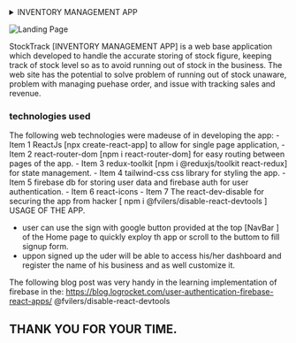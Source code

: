 <details>
<summary>
INVENTORY MANAGEMENT APP
</summary>

# StockTrack
</details>

![Landing Page](/assets/project.png)



StockTrack [INVENTORY MANAGEMENT APP] is a web base application which developed to handle the accurate storing of stock figure, keeping track of stock level so as to avoid running out of stock in the business. The web site has the potential to solve problem of running out of stock unaware, problem with managing puehase order, and issue with tracking sales and revenue.
### technologies used
The following web technologies were madeuse of in developing the app: 
        - Item 1 ReactJs [npx create-react-app] to allow for single page application, 
        - Item 2 react-router-dom [npm i react-router-dom] for easy routing between pages of the app.
        - Item 3 redux-toolkit [npm i @reduxjs/toolkit react-redux] for state management.
        - Item 4 tailwind-css css library for styling the app.
        - Item 5 firebase db for storing user data and firebase auth for user authentication.
        - Item 6 react-icons
        - Item 7 The react-dev-disable for securing the app from hacker [ npm i @fvilers/disable-react-devtools ]
USAGE OF THE APP.
* user can use the sign with google button provided at the top [NavBar ] of the Home page to quickly exploy th app or scroll to the buttom to fill signup form.
* uppon signed up the uder will be able to access his/her dashboard and register the name of his business and as well customize it.

The following blog post was very handy in the learning implementation of firebase in the:
https://blog.logrocket.com/user-authentication-firebase-react-apps/
@fvilers/disable-react-devtools



## THANK YOU FOR YOUR TIME.